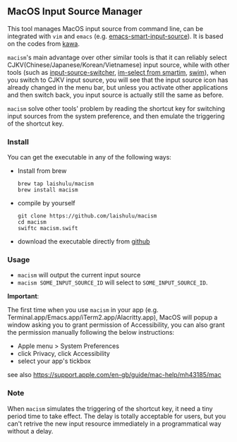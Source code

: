 ## MacOS Input Source Manager

This tool manages MacOS input source from command line, can be integrated with 
`vim` and `emacs` (e.g.
[emacs-smart-input-source](https://github.com/laishulu/emacs-smart-input-source)).
It is based on the codes from [kawa](https://github.com/utatti/kawa).

`macism`'s main advantage over other similar tools is that it can reliably 
select CJKV(Chinese/Japanese/Korean/Vietnamese) input source, while with other 
tools (such as
[input-source-switcher](https://github.com/vovkasm/input-source-switcher),
[im-select from smartim](https://github.com/ybian/smartim),
[swim](https://github.com/mitsuse/swim)), when you switch to CJKV input source,
you will see that the input source icon has already changed in the menu bar, but
unless you activate other applications and then switch back, you input source is
actually still the same as before.

`macism` solve other tools' problem by reading the shortcut key for switching
input sources from the system preference, and then emulate the triggering of the
shortcut key.

### Install

You can get the executable in any of the following ways:

- Install from brew
    ```
    brew tap laishulu/macism
    brew install macism
    ```

- compile by yourself
    ```
    git clone https://github.com/laishulu/macism
    cd macism
    swiftc macism.swift
    ```
- download the executable directly from 
    [github](https://github.com/laishulu/macism/releases)
    
### Usage

- `macism` will output the current input source
- `macism SOME_INPUT_SOURCE_ID` will select to `SOME_INPUT_SOURCE_ID`.

**Important**:

The first time when you use `macism` in your app (e.g. 
Terminal.app/Emacs.app/iTerm2.app/Alacritty.app), MacOS will popup a window
asking you to grant permission of Accessibility, you can also grant the 
permission manually following the below instructions:

- Apple menu  > System Preferences
- click Privacy, click Accessibility
- select your app's tickbox

see also https://support.apple.com/en-gb/guide/mac-help/mh43185/mac
  
### Note

When `macism` simulates the triggering of the shortcut key, it need a tiny 
period time to take effect. The delay is totally acceptable for users, but you 
can't retrive the new input resource immediately in a programmatical way without
a delay.
